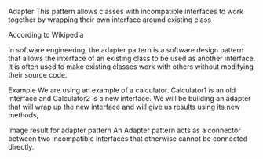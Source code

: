 Adapter
This pattern allows classes with incompatible interfaces to work together by wrapping their own interface around existing class

According to Wikipedia

In software engineering, the adapter pattern is a software design pattern that allows the interface of an existing class to be used as another interface. It is often used to make existing classes work with others without modifying their source code.

Example
We are using an example of a calculator. Calculator1 is an old interface and Calculator2 is a new interface. We will be building an adapter that will wrap up the new interface and will give us results using its new methods,








Image result for adapter pattern
An Adapter pattern acts as a connector between two incompatible interfaces
that otherwise cannot be connected directly.